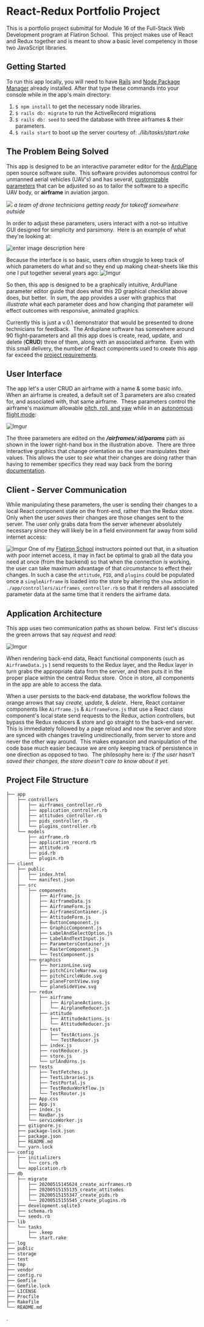 
# React-Redux Portfolio Project
This is a portfolio project submittal for Module 16 of the Full-Stack Web Development program at Flatiron School.&nbsp; This project makes use of React and Redux together and is meant to show a basic level competency in those two JavaScript libraries.

## Getting Started
To run this app locally, you will need to have [Rails](https://rubyonrails.org/) and [Node Package Manager](https://docs.npmjs.com/about-npm/) already installed.  After that type these commands into your console while in the app's main directory:
1. `$ npm install` to get the necessary node libraries.
2. `$ rails db: migrate` to run the ActiveRecord migrations
3. `$ rails db: seed` to seed the database with three airframes & their parameters.
4. `$ rails start` to boot up the server courtesy of: *./lib/tasks/start.rake*

## The Problem Being Solved

This app is designed to be an interactive parameter editor for the [ArduPlane](https://ardupilot.org/plane/) open source software suite.&nbsp; This software provides autonomous control for unmanned aerial vehicles (UAV's) and has several, [customizable parameters](https://ardupilot.org/plane/docs/parameters.html) that can be adjusted so as to tailor the software to a specific UAV body, or **airframe** in aviation jargon.&nbsp;

![](https://ardupilot.org/application/files/8714/8419/9139/2048x1536-1.jpg)
*a team of drone technicians getting ready for takeoff somewhere outside*

In order to adjust these parameters, users interact with a not-so intuitive GUI designed for simplicity and parsimony.&nbsp;  Here is an example of what they're looking at:

![enter image description here](https://ardupilot.org/plane/_images/missPlannTuningTECS.png)

Because the interface is so basic, users often struggle to keep track of which parameters do what and so they end up making cheat-sheets like this one I put together several years ago:
![Imgur](https://i.imgur.com/yzeb0vr.png)

So then, this app is designed to be a graphically intuitive, ArduPlane parameter editor guide that does what this 2D graphical checklist above does, but better.&nbsp;  In sum, the app provides a user with graphics that *illustrate* what each parameter does and how changing *that* parameter will effect outcomes with responsive, animated graphics.

Currently this is just a  v.0.1 demonstrator that would be presented to drone technicians for feedback.&nbsp;  The Arduplane software has somewhere around 90 flight-parameters and all this app does is create, read, update, and delete (**CRUD**) three of them, along with an associated airframe.&nbsp;  Even with this small delivery, the number of React components used to create this app far exceed the [project requirements](https://learn.co/tracks/full-stack-web-development-v8/module-17-redux/section-5-redux-final-project/react-redux-portfolio-project).&nbsp;

## User Interface
The app let's a user CRUD an airframe with a name & some basic info.&nbsp;  When an airframe is created, a default set of 3 parameters are also created for, and associated with,  that same airframe.&nbsp;  These parameters control the airframe's maximum allowable [pitch, roll, and yaw](https://en.wikipedia.org/wiki/Aircraft_principal_axes) while in an [autonomous flight mode](https://ardupilot.org/plane/docs/flight-modes.html):&nbsp;

![Imgur](https://i.imgur.com/FtbLpaB.jpg)

The three parameters are edited on the ***/airframes/:id/params***  path as shown in the lower right-hand box in the illustration above.&nbsp;  There are three interactive graphics that change orientation as the user manipulates their values.  This allows the user to *see* what their changes are doing rather than having to remember specifics they read way back from the boring [documentation](https://ardupilot.org/plane/docs/parameters.html).&nbsp;

## Client - Server Communication
While manipulating these parameters, the user is sending their changes to a local React component state on the front-end, rather than the Redux store.  Only when the user *saves* their changes are those changes sent to the server.  The user only grabs data from the server whenever absolutely necessary since they will likely be in a field environment far away from solid internet access:&nbsp;


![Imgur](https://i.imgur.com/CQg659p.jpg)
One of my [Flatiron School](https://flatironschool.com/) instructors pointed out that, in a situation with poor internet access, it may in fact be optimal to grab all the data you need at once (from the backend) so that when the connection *is* working, the user can take maximum advantage of that circumstance to effect their changes.  In such a case the `attitude`, `PID`, and `plugins` could be populated once a  `singleAirframe` is loaded into the store by altering the `show` action in `./app/controllers/airframes_controller.rb` so that it renders all associated parameter data at the same time that it renders the airframe data.

## Application Architecture

This app uses two communication paths as shown below.&nbsp;  First let's discuss the green arrows that say *request* and *read*:


![Imgur](https://i.imgur.com/uyd91GW.jpg)

When rendering back-end data, React functional components (such as `AirframeData.js` ) send requests to the Redux layer, and the Redux layer in turn grabs the appropriate data from the server, and then puts it in the proper place within the central Redux store.&nbsp;  Once in store, all components in the app are able to access the data.

When a user persists to the back-end database, the workflow follows the orange arrows that say *create, update,* & *delete*.&nbsp;  Here, React container components like `Airframe.js` & `AirframeForm.js` that use a React class component's local state send requests to the Redux, action controllers, but bypass the Redux reducers & store and  go straight to the back-end server.&nbsp; This is immediately followed by a page reload and now the server and store are synced with changes traveling unidirectionally, from server to store and never the other way around.&nbsp;  This makes expansion and manipulation of the code base much easier because we are only keeping track of persistence in one direction as opposed to two.&nbsp; The philosophy here is: *if the user hasn't saved their changes, the store doesn't care to know about it yet.*

## Project File Structure
```
├── app
│   ├── controllers
│   │   ├── airframes_controller.rb
│   │   ├── application_controller.rb
│   │   ├── attitudes_controller.rb
│   │   ├── pids_controller.rb
│   │   └── plugins_controller.rb
│   └── models
│       ├── airframe.rb
│       ├── application_record.rb
│       ├── attitude.rb
│       ├── pid.rb
│       └── plugin.rb
├── client
│   ├── public
│   │   ├── index.html
│   │   └── manifest.json
│   ├── src
│   │   ├── components
│   │   │   ├── Airframe.js
│   │   │   ├── AirframeData.js
│   │   │   ├── AirframeForm.js
│   │   │   ├── AirframesContainer.js
│   │   │   ├── AttitudeForm.js
│   │   │   ├── ButtonComponent.js
│   │   │   ├── GraphicComponent.js
│   │   │   ├── LabelAndSelectOption.js
│   │   │   ├── LabelAndTextInput.js
│   │   │   ├── ParametersContainer.js
│   │   │   ├── RasterComponent.js
│   │   │   └── TestComponent.js
│   │   ├── graphics
│   │   │   ├── horizonLine.svg
│   │   │   ├── pitchCircleNarrow.svg
│   │   │   ├── pitchCircleWide.svg
│   │   │   ├── planeFrontView.svg
│   │   │   └── planeSideView.svg
│   │   ├── redux
│   │   │   ├── airframe
│   │   │   │   ├── AirplaneActions.js
│   │   │   │   └── AirplaneReducer.js
│   │   │   ├── attitude
│   │   │   │   ├── AttitudeActions.js
│   │   │   │   └── AttitudeReducer.js
│   │   │   ├── test
│   │   │   │   ├── TestActions.js
│   │   │   │   └── TestReducer.js
│   │   │   ├── index.js
│   │   │   ├── rootReducer.js
│   │   │   ├── store.js
│   │   │   └── urlAndUrns.js
│   │   ├── tests
│   │   │   ├── TestFetches.js
│   │   │   ├── TestLibraries.js
│   │   │   ├── TestPortal.js
│   │   │   ├── TestReduxWorkflow.js
│   │   │   └── TestRouter.js
│   │   ├── App.css
│   │   ├── App.js
│   │   ├── index.js
│   │   ├── NavBar.js
│   │   └── serviceWorker.js
│   ├── gitignore.js  
│   ├── package-lock.json
│   ├── package.json
│   ├── README.md
│   └── yarn.lock
├── config
│   ├── initializers
│   │   └── cors.rb
│   └── application.rb
├── db
│   ├── migrate
│   │   ├── 20200515145624_create_airframes.rb
│   │   ├── 20200515155135_create_attitudes
│   │   ├── 20200515155347_create_pids.rb
│   │   └── 20200515155545_create_plugins.rb
│   ├── development.sqlite3
│   ├── schema.rb
│   └── seeds.rb
├── lib
│   └── tasks
│       ├── .keep
│       └── start.rake
├── log
├── public
├── storage
├── test
├── tmp
├── vendor
├── config.ru
├── Gemfile
├── Gemfile.lock
├── LICENSE
├── Procfile
├── Rakefile
└── README.md
```
.
